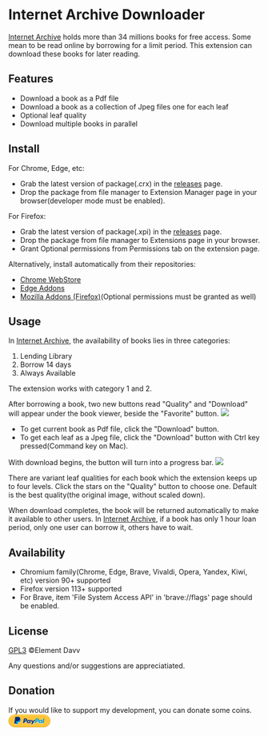# Internet Archive Downloader

[Internet Archive](https://archive.org) holds more than 34 millions books for free access. Some mean to be read online by borrowing for a limit period. This extension can download these books for later reading.

## Features
* Download a book as a Pdf file
* Download a book as a collection of Jpeg files one for each leaf
* Optional leaf quality
* Download multiple books in parallel

## Install
For Chrome, Edge, etc:
* Grab the latest version of package(.crx) in the [releases](https://github.com/elementdavv/internet_archive_downloader/releases) page.
* Drop the package from file manager to Extension Manager page in your browser(developer mode must be enabled).

For Firefox:
* Grab the latest version of package(.xpi) in the [releases](https://github.com/elementdavv/internet_archive_downloader/releases) page.
* Drop the package from file manager to Extensions page in your browser.
* Grant Optional permissions from Permissions tab on the extension page.

Alternatively, install automatically from their repositories:
- [Chrome WebStore](https://chrome.google.com/webstore/detail/internet-archive-download/keimonnoakgkpnifppoomfdlkadghkjb)
- [Edge Addons](https://microsoftedge.microsoft.com/addons/detail/internet-archive-download/cnpoedgimjaecinmgfnfhfmcpcngeeje)
- [Mozilla Addons (Firefox)](https://addons.mozilla.org/en-US/firefox/addon/internet_archive_downloader/)(Optional permissions must be granted as well)

## Usage
In [Internet Archive](https://archive.org), the availability of books lies in three categories:
1) Lending Library
2) Borrow 14 days
3) Always Available

The extension works with category 1 and 2.

After borrowing a book, two new buttons read "Quality" and "Download" will appear under the book viewer, beside the "Favorite" button. 
<image src="resources/borrow.png">

* To get current book as Pdf file, click the "Download" button.
* To get each leaf as a Jpeg file, click the "Download" button with Ctrl key pressed(Command key on Mac).

With download begins, the button will turn into a progress bar.
<image src="resources/download.png">

There are variant leaf qualities for each book which the extension keeps up to four levels. Click the stars on the "Quality" button to choose one. Default is the best quality(the original image, without scaled down).

When download completes, the book will be returned automatically to make it available to other users. In [Internet Archive](https://archive.org), if a book has only 1 hour loan period, only one user can borrow it, others have to wait.

## Availability
* Chromium family(Chrome, Edge, Brave, Vivaldi, Opera, Yandex, Kiwi, etc) version 90+ supported
* Firefox version 113+ supported
* For Brave, item 'File System Access API' in 'brave://flags' page should be enabled.

## License
[GPL3](LICENSE) ©Element Davv

Any questions and/or suggestions are appreciatiated.

## Donation
If you would like to support my development, you can donate some coins. [![donate](resources/pp-logo.png)](https://paypal.me/timelegend)
